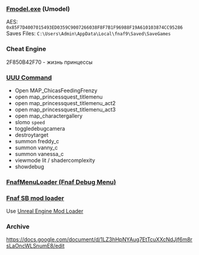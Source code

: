### [Fmodel.exe](https://github.com/iAmAsval/FModel) (Umodel)
AES: `0x85F7D4007015493ED0359C9007266038F8F7B1F96988F19A610103874CC95286`
<br>
Saves Files: `C:\Users\Admin\AppData\Local\fnaf9\Saved\SaveGames`

### Cheat Engine
2F850B42F70 - жизнь принцессы

### [UUU Command](https://framedsc.com/GeneralGuides/universal_ue4_consoleunlocker.htm)
- Open MAP_ChicasFeedingFrenzy
- open map_princessquest_titlemenu
- open map_princessquest_titlemenu_act2
- open map_princessquest_titlemenu_act3
- open map_charactergallery
- slomo `speed`
- toggledebugcamera
- destroytarget
- summon freddy_c
- summon vanny_c
- summon vanessa_c
- viewmode lit / shadercomplexity
- showdebug

### [FnafMenuLoader (Fnaf Debug Menu)](https://github.com/Skizzium/FNaFMenuLoader)

### [Fnaf SB mod loader](https://cdn.kaydax.xyz/fnaf_sb_mod_loader.zip)
Use [Unreal Engine Mod Loader](https://github.com/RussellJerome/UnrealModLoader)
### Archive
https://docs.google.com/document/d/1LZ3hHpNYAug7EtTcuXXcNdJjf6m8rsLaOncWLSnumE8/edit
